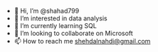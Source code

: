- 👋 Hi, I’m @shahad799
- 👀 I’m interested in data analysis 
- 🌱 I’m currently learning SQL
- 💞️ I’m looking to collaborate on Microsoft 
- 📫 How to reach me shehdalnahdi@gmail.com 

<!---
shahad799/shahad799 is a ✨ special ✨ repository because its `README.md` (this file) appears on your GitHub profile.
You can click the Preview link to take a look at your changes.
--->
